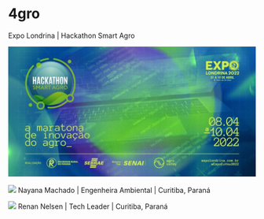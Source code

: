 # 4gro
Expo Londrina | Hackathon Smart Agro

<img src="https://raw.githubusercontent.com/dirceu-jr/4gro/main/621e379dd629b-lg.jpeg" />

<img src="https://media4.giphy.com/media/lu01tsQqf1mJuHrFVq/giphy.gif" /> Nayana Machado | Engenheira Ambiental | Curitiba, Paraná

<img src="https://media.giphy.com/media/RbDKaczqWovIugyJmW/giphy.gif" /> Renan Nelsen | Tech Leader | Curitiba, Paraná